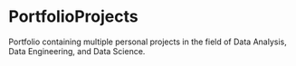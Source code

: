 # PortfolioProjects
Portfolio containing multiple personal projects in the field of Data Analysis, Data Engineering, and Data Science. 
